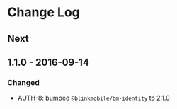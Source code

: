 # Change Log

## Next

## 1.1.0 - 2016-09-14

### Changed

- AUTH-8: bumped `@blinkmobile/bm-identity` to 2.1.0